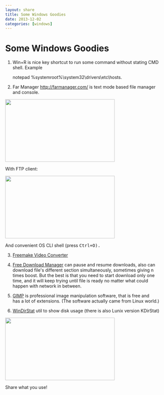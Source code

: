 ```yaml
---
layout: share
title: Some Windows Goodies 
date: 2013-12-02
categories: [windows]
---
```


# Some Windows Goodies

1. Win+R is nice key shortcut to run some command without stating CMD shell. Example

	notepad %systemroot%\system32\drivers\etc\hosts.
	

2. Far Manager <http://farmanager.com/> is text mode based file manager and console.



<a href="http://farmanager.com/img/thumb/thumb_ctrlq.png">
<img alt="" src="http://farmanager.com/img/thumb/thumb_ctrlq.png" width="350" height="200" /></a>            	

With FTP client:

<a href="http://farmanager.com/img/thumb/thumb_ftp.png">
<img alt="" src="http://farmanager.com/img/thumb/thumb_ftp.png" width="350" height="200" /></a>            	
	
And convenient OS CLI shell (press <kbd>Ctrl+O<kbd>).
	
3. [Freemake Video Converter](http://www.freemake.com/) 

4. [Free Download Manager](http://www.freedownloadmanager.org/)	can pause and resume downloads,
 also can download file's different section simultaneously, sometimes giving n times boost.
 But the best is that you need to start download only one time, and it will keep trying until file is ready
 no matter what could happen with network in between.
 
5. [GIMP](http://www.gimp.org/) is professional image manipulation software, that is free and  
 has a lot of extensions. (The software actually came from Linux world.)

6. [WinDirStat](http://windirstat.info/) util to show disk usage (there is also Lunix version KDirStat)

<!-- ![](/img/WinDirStat-G.png) -->
<a href="http://windirstat.info/">
<img alt="" src="http://windirstat.info/images/windirstat.jpg" width="350" height="200" /></a>            	


	
Share what you use!
	